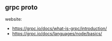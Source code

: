## grpc proto

website: 
- https://grpc.io/docs/what-is-grpc/introduction/
- https://grpc.io/docs/languages/node/basics/
